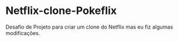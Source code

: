 # Netflix-clone-Pokeflix
Desafio de Projeto para criar um clone do Netflix mas eu fiz algumas modificações.
